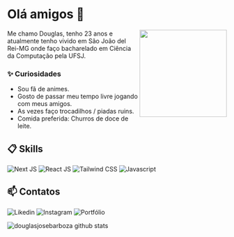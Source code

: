 # Olá amigos 👋

<img align="right" src="https://cdn-icons-png.flaticon.com/512/10169/10169719.png" width="200"/> 

Me chamo Douglas, tenho 23 anos e atualmente tenho vivido em São João del Rei-MG onde faço bacharelado em Ciência da Computação pela UFSJ.

### ✨ Curiosidades

- Sou fã de animes.
- Gosto de passar meu tempo livre jogando com meus amigos.
- As vezes faço trocadilhos / piadas ruins.
- Comida preferida: Churros de doce de leite.

## 📋 Skills

![Next JS](https://img.shields.io/badge/Next%20JS-%23000000?style=for-the-badge&logo=nextdotjs&labelColor=7D929E)
![React JS](https://img.shields.io/badge/React%20JS-%2361DAFB?style=for-the-badge&logo=react&labelColor=7D929E)
![Tailwind CSS](https://img.shields.io/badge/Tailwind%20CSS-%2306B6D4?style=for-the-badge&logo=tailwindcss&labelColor=7D929E)
![Javascript](https://img.shields.io/badge/Javascript-%23F7DF1E?style=for-the-badge&logo=javascript&labelColor=7D929E)

## 📫 Contatos

![Likedin](https://img.shields.io/badge/-%230A66C2?style=social&logo=linkedin&labelColor=7D929E&link=https%3A%2F%2Fwww.linkedin.com%2Fin%2Fdouglasjosebarboza%2F)
![Instagram](https://img.shields.io/badge/-%23E4405F?style=social&logo=instagram&labelColor=7D929E&link=https%3A%2F%2Fwww.instagram.com%2Fsilenty.jb%2F)
![Portfólio](https://img.shields.io/badge/Portf%C3%B3lio-%230A0A0A?style=social&logo=devdotto&labelColor=7D929E&link=https%3A%2F%2Fdouglasjosebarboza.vercel.app%2F)


![douglasjosebarboza github stats](https://github-readme-stats.vercel.app/api?username=douglasjosebarboza&hide=[%22issues%22]&show_icons=true&theme=github_dark)
